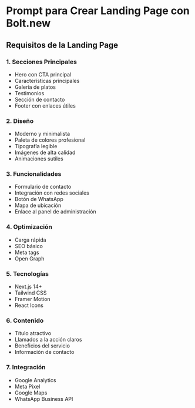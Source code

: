 # Prompt para Crear Landing Page con Bolt.new

## Requisitos de la Landing Page

### 1. Secciones Principales
- Hero con CTA principal
- Características principales
- Galería de platos
- Testimonios
- Sección de contacto
- Footer con enlaces útiles

### 2. Diseño
- Moderno y minimalista
- Paleta de colores profesional
- Tipografía legible
- Imágenes de alta calidad
- Animaciones sutiles

### 3. Funcionalidades
- Formulario de contacto
- Integración con redes sociales
- Botón de WhatsApp
- Mapa de ubicación
- Enlace al panel de administración

### 4. Optimización
- Carga rápida
- SEO básico
- Meta tags
- Open Graph

### 5. Tecnologías
- Next.js 14+
- Tailwind CSS
- Framer Motion
- React Icons

### 6. Contenido
- Título atractivo
- Llamados a la acción claros
- Beneficios del servicio
- Información de contacto

### 7. Integración
- Google Analytics
- Meta Pixel
- Google Maps
- WhatsApp Business API
